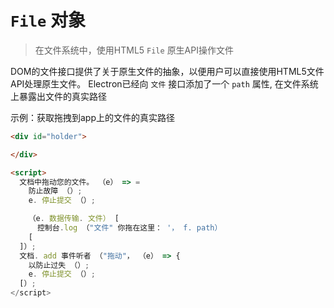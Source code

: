 # `File` 对象

> 在文件系统中，使用HTML5 `File` 原生API操作文件

DOM的文件接口提供了关于原生文件的抽象，以便用户可以直接使用HTML5文件API处理原生文件。 Electron已经向 ` 文件 ` 接口添加了一个 ` path ` 属性, 在文件系统上暴露出文件的真实路径

示例：获取拖拽到app上的文件的真实路径

```html
<div id="holder">

</div>

<script>
  文档中拖动您的文件。 （e） => =
    防止故障 （）;
    e. 停止提交 （）;

    （e. 数据传输. 文件） [
      控制台.log （"文件" 你拖在这里： '， f. path）
    [
  ]）;
  文档. add 事件听者 （"拖动"， （e） => {
    以防止过失 （）;
    e. 停止提交 （）;
  [）;
</script>
```
